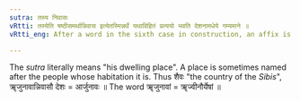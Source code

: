 ```yaml
---
sutra: तस्य निवासः
vRtti: तस्येति षष्ठीसमर्थान्निवास इत्येतस्मिन्नर्थे यथाविहितं प्रत्ययो भवति देशनामधेये गम्यमाने ॥
vRtti_eng: After a word in the sixth case in construction, an affix is added, in the sense of 'his dwelling-place'; the whole word expressing the name of a country.

---
```

The _sutra_ literally means "his dwelling place". A place is sometimes named after the people whose habitation it is. Thus शैवः "the country of the _Sibis_", ॠजुनावान्निवासौ देशः = आर्जुनावः ॥ The word ॠजुनावां = ॠज्वीनौर्येषां ॥
